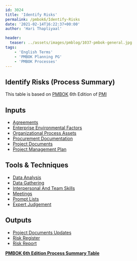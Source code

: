 ```yaml
---
id: 3024   
title: 'Identify Risks'
permalink: /pmbok6/Identify-Risks
date: '2021-02-14T16:22:37+00:00'
author: 'Hari Thapliyaal'

header:
  teaser: ../assets/images/pmblog/1037-pmbok-general.jpg
tags:
    - 'English Terms'
    - 'PMBOK Planning PG'
    - 'PMBOK Processes'
---
```


## Identify Risks (Process Summary)

This table is based on [PMBOK](https://www.pmi.org/pmbok-guide-standards) 6th Edition of [PMI](https:/www.pmi.org)

## **Inputs**

- [Agreements](/pmbok6/agreements)
- [Enterprise Environmental Factors](/pmbok6/enterprise-environmental-factors)
- [Organizational Process Assets](/pmbok6/organizational-process-assets)
- [Procurement Documentation](/pmbok6/procurement-documentation)
- [Project Documents](/pmbok6/project-documents)
- [Project Management Plan](/pmbok6/project-management-plan)

## **Tools &amp; Techniques**

- [Data Analysis](/pmbok6/data-analysis)
- [Data Gathering](/pmbok6/data-gathering)
- [Interpersonal And Team Skills](/pmbok6/interpersonal-and-team-skills)
- [Meetings](/pmbok6/meetings)
- [Prompt Lists](/pmbok6/prompt-lists)
- [Expert Judgement](/pmbok6/expert-judgement)

## **Outputs**

- [Project Documents Updates](/pmbok6/project-documents-updates)
- [Risk Register](/pmbok6/risk-register)
- [Risk Report](/pmbok6/risk-report)

**[PMBOK 6th Edition Process Summary Table](process-groups-and-processes-in-pmbok6/)**